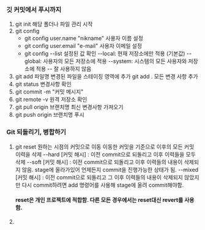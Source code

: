 ### 깃 커밋에서 푸시까지

1. git init 해당 폴더나 파일 관리 시작
2. git config
    - git config user.name "nikname" 사용자 이름 설정
    - git config user.email "e-mail" 사용자 이메일 설정
    - git config --list 설정된 값 확인
    --local: 현재 저장소에만 적용 (기본값)
    --global: 사용자의 모든 저장소에 적용
    --system: 시스템의 모든 사용자와 저장소에 적용 -- 잘 사용하지 않음
3. git add 파일명   변경된 파일을 스테이징 영역에 추가
    git add . 모든 변경 사항 추가
4. git status  변경사항 확인
5. git commit -m "커밋 메시지"
6. git remote -v 원격 저장소 확인
7. git pull origin 브랜치명   최신 변경사항 가져오기
8. git push origin 브랜치명   푸시

### Git 되돌리기, 병합하기
1. git reset    원하는 시점의 커밋으로 이동
                이동한 커밋을 기준으로 이후의 모든 커밋 이력을 삭제
        --hard [커밋 해시]      : 이전 commit으로 되돌리고 이후 이력들을 모두 삭제
        --soft [커밋 해시]      : 이전 commit으로 되돌리고 이후 이력들의 내용이 삭제되지 않음. stage에 올라가있어 언제든지 commit을 진행가능한 상태가 됨.
        --mixed [커밋 해시]     : 이전 commit으로 되돌리고 그 이후 이력들의 내용이 삭제되지 않았지만 다시 commit하려면 add 명령어를 사용해 stage에 올려 commit해야함.

    #### reset은 개인 프로젝트에 적합함. 다른 모든 경우에서는 reset대신 revert를 사용함.

2. 